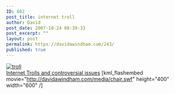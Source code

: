 ```yaml
---
ID: 682
post_title: internet troll
author: David
post_date: 2007-10-24 08:39:33
post_excerpt: ""
layout: post
permalink: https://davidawindham.com/243/
published: true
---
```

<a href="http://en.wikipedia.org/wiki/Troll_Internet"><img src="http://www.davidwindham.org/images/troll.png" alt="troll" /><br />Internet Trolls </a>
<a href="http://en.wikipedia.org/wiki/Wikipedia:List_of_controversial_issues">and controversial issues</a>
[kml_flashembed movie="http://davidawindham.com/media/chair.swf" height="400" width="600" /] 